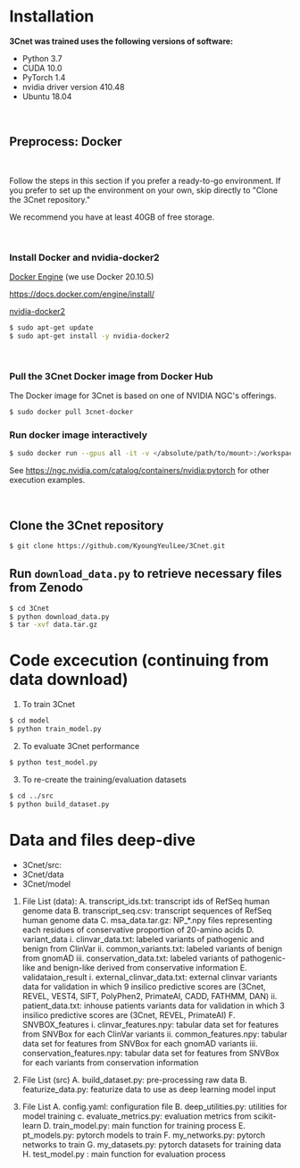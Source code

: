 ﻿# Installation

__3Cnet was trained uses the following versions of software:__
- Python 3.7
- CUDA 10.0
- PyTorch 1.4
- nvidia driver version 410.48
- Ubuntu 18.04

<br>

## Preprocess: Docker
<br>

Follow the steps in this section if you prefer a ready-to-go environment.
If you prefer to set up the environment on your own, skip directly to "Clone the 3Cnet repository."

We recommend you have at least 40GB of free storage.

<br>

### __Install Docker and nvidia-docker2__

<ins>Docker Engine</ins> (we use Docker 20.10.5)

https://docs.docker.com/engine/install/


<ins>nvidia-docker2</ins>

```bash
$ sudo apt-get update
$ sudo apt-get install -y nvidia-docker2
```
<br>

### __Pull the 3Cnet Docker image from Docker Hub__
The Docker image for 3Cnet is based on one of NVIDIA NGC's offerings.

```bash
$ sudo docker pull 3cnet-docker
```

### __Run docker image interactively__

```bash
$ sudo docker run --gpus all -it -v </absolute/path/to/mount>:/workspace 3cnet-docker
```

See https://ngc.nvidia.com/catalog/containers/nvidia:pytorch for other execution examples.

<br>

## Clone the 3Cnet repository

```bash
$ git clone https://github.com/KyoungYeulLee/3Cnet.git
```

## Run `download_data.py` to retrieve necessary files from Zenodo

```bash
$ cd 3Cnet
$ python download_data.py
$ tar -xvf data.tar.gz
```

# Code excecution (continuing from data download)

1. To train 3Cnet

```bash
$ cd model
$ python train_model.py
```

2. To evaluate 3Cnet performance

```bash
$ python test_model.py
```

3. To re-create the training/evaluation datasets

```bash
$ cd ../src
$ python build_dataset.py
```

# Data and files deep-dive

- 3Cnet/src: 
- 3Cnet/data
- 3Cnet/model

1. File List (data): 
        A. transcript_ids.txt: transcript ids of RefSeq human genome data
        B. transcript_seq.csv: transcript sequences of RefSeq human genome data
        C. msa_data.tar.gz: NP_*.npy files representing each residues of conservative proportion of 20-amino acids
        D. variant_data
                i. clinvar_data.txt: labeled variants of pathogenic and benign from ClinVar
                ii. common_variants.txt: labeled variants of benign from gnomAD
                iii. conservation_data.txt: labeled variants of pathogenic-like and benign-like derived from conservative
                        information
        E. validataion_result
                i. external_clinvar_data.txt: external clinvar variants data for validation in which 9 insilico predictive scores
                        are (3Cnet, REVEL, VEST4, SIFT, PolyPhen2, PrimateAI, CADD, FATHMM, DAN)
                ii. patient_data.txt: inhouse patients variants data for validation in which 3 insilico predictive scores are
                        (3Cnet, REVEL, PrimateAI)
        F. SNVBOX_features
                i. clinvar_features.npy: tabular data set for features from SNVBox for each ClinVar variants
                ii. common_features.npy: tabular data set for features from SNVBox for each gnomAD variants
                iii. conservation_features.npy: tabular data set for features from SNVBox for each variants from conservation
                        information


2. File List (src)
        A. build_dataset.py: pre-processing raw data
        B. featurize_data.py: featurize data to use as deep learning model input


3. File List
A. config.yaml: configuration file
B. deep_utilities.py: utilities for model training
c. evaluate_metrics.py: evaluation metrics from scikit-learn
D. train_model.py: main function for training process
E. pt_models.py: pytorch models to train
F. my_networks.py: pytorch networks to train
G. my_datasets.py: pytorch datasets for training data
H. test_model.py : main function for evaluation process

#